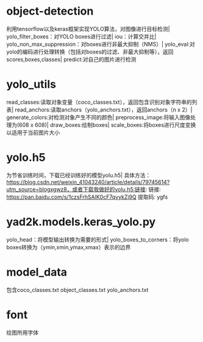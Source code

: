 # object-detection
利用tensorflow以及keras框架实现YOLO算法，对图像进行目标检测|
  yolo_filter_boxes：对YOLO boxes进行过滤|  iou：计算交并比|  yolo_non_max_suppression：对boxes进行非最大抑制（NMS）|  yolo_eval:对yolo的编码进行处理转换（包括对boxes的过滤、非最大抑制等），返回scores,boxes,classes|  predict:对自己的图片进行检测
# yolo_utils
read_classes:读取对象变量（coco_classes.txt），返回包含识别对象字符串的列表|  read_anchors:读取anchors（yolo_anchors.txt），返回anchors（n x 2）|  generate_colors:对检测对象产生不同的颜色|  preprocess_image:将输入图像处理为(608 x 608)|  draw_boxes:绘制boxes|  scale_boxes:将boxes进行尺度变换以适用于当前图片大小
# yolo.h5
为节省训练时间，下载已经训练好的模型yolu.h5|
具体方法：https://blog.csdn.net/weixin_41043240/article/details/79745614?utm_source=blogxgwz8，或者下载我做好的yolu.h5:链接: 链接: https://pan.baidu.com/s/1czsFrhSAlK0cF7qvykZj9Q 提取码: ygfs 
# yad2k.models.keras_yolo.py
yolo_head：将模型输出转换为需要的形式|  yolo_boxes_to_corners：将yolo boxes转换为（ymin,xmin,ymax,xmax）表示的边界
# model_data
包含coco_classes.txt  object_classes.txt  yolo_anchors.txt
# font
绘图所用字体
